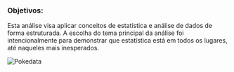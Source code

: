 ### Objetivos:
Esta análise visa aplicar conceitos de estatística e análise de dados de forma estruturada.
A escolha do tema principal da análise foi intencionalmente para demonstrar que estatística está em todos os lugares, até naqueles mais inesperados.

<img src="https://cdn.discordapp.com/attachments/992847439830724650/1078101481196097617/PokeData.png" alt="Pokedata">
